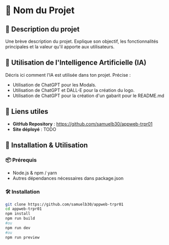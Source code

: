 # 🛒 Nom du Projet

## 📌 Description du projet
Une brève description du projet. Explique son objectif, les fonctionnalités principales et la valeur qu'il apporte aux utilisateurs.

## 🤖 Utilisation de l'Intelligence Artificielle (IA)
Décris ici comment l'IA est utilisée dans ton projet. Précise :
- Utilisation de ChatGPT pour les Modals.
- Utilisation de ChatGPT et DALL-E pour la création du logo.
- Utilisation de ChatGPT pour la création d'un gabarit pour le README.md

## 🔗 Liens utiles
- **GitHub Repository** : https://github.com/samuelb30/appweb-trpr01
- **Site déployé** : TODO

## 🚀 Installation & Utilisation
### 📦 Prérequis
- Node.js & npm / yarn
- Autres dépendances nécessaires dans package.json

### 🛠️ Installation
```sh
git clone https://github.com/samuelb30/appweb-trpr01
cd appweb-trpr01
npm install
npm run build
#ou
npm run dev
#ou
npm run preview